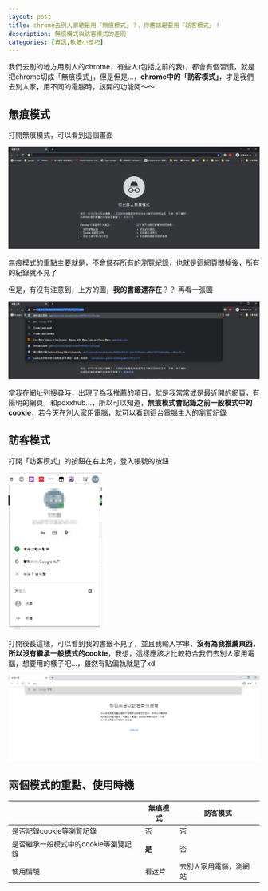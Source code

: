 ```yaml
---
layout: post
title: chrome去別人家總是用「無痕模式」？，你應該是要用「訪客模式」！
description: 無痕模式與訪客模式的差別
categories: [資訊,軟體小技巧]
---
```


我們去別的地方用別人的chrome，有些人(包括之前的我)，都會有個習慣，就是把chrome切成「無痕模式」，但是但是…，**chrome中的「訪客模式」**，才是我們去別人家，用不同的電腦時，該開的功能阿～～

<!--more-->

## 無痕模式

打開無痕模式，可以看到這個畫面

![Image-006](/attachments/2020-01-29-chrome-guest-vs-incognito/Image-006.png)

無痕模式的重點主要就是，不會儲存所有的瀏覽紀錄，也就是這網頁關掉後，所有的紀錄就不見了

但是，有沒有注意到，上方的圖，**我的書籤還存在**？？ 再看一張圖

![Image-007](/attachments/2020-01-29-chrome-guest-vs-incognito/Image-007.png)

當我在網址列搜尋時，出現了為我推薦的項目，就是我常常或是最近開的網頁，有陽明的網頁，和poxxhub…，所以可以知道，**無痕模式會記錄之前一般模式中的cookie**，若今天在別人家用電腦，就可以看到這台電腦主人的瀏覽記錄

## 訪客模式

打開「訪客模式」的按鈕在右上角，登入帳號的按鈕

<img src="/attachments/2020-01-29-chrome-guest-vs-incognito/Image-008.png" alt="Image-008" style="zoom: 50%;" />

打開後長這樣，可以看到我的書籤不見了，並且我輸入字串，**沒有為我推薦東西，所以沒有繼承一般模式的cookie**，我想，這樣應該才比較符合我們去別人家用電腦，想要用的樣子吧…，雖然有點偏執就是了xd

<img src="/attachments/2020-01-29-chrome-guest-vs-incognito/Image-010.png" alt="Image-010"  />

## 兩個模式的重點、使用時機

|                                      | 無痕模式 | 訪客模式               |
| ------------------------------------ | -------- | ---------------------- |
| 是否記錄cookie等瀏覽記錄             | 否       | 否                     |
| 是否繼承一般模式中的cookie等瀏覽記錄 | **是**   | 否                     |
| 使用情境                             | 看迷片   | 去別人家用電腦，測網站 |

